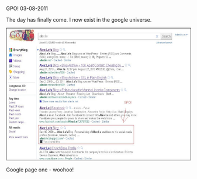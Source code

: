 GPO!
03-08-2011

The day has finally come. I now exist in the google universe.

<img class="pure-img center" src="/static/alex_gpo.jpg" width="580" height="360" style="border:1px solid" />

Google page one - woohoo!

